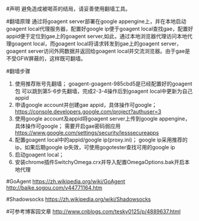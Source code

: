 #声明
避免造成被喝茶的结局，请妥善使用翻墙工具。

#翻墙原理
通过将goagent server部署在google appengine上，并在本地启动goagent local代理服务器，配置好google ip便于goagent local查找gae，配置好appid便于定位到gae上的goagent server,如此，通过本地浏览器代理访问本地代理goagent local，而goagent local将请求转发到gae上的goagent server，goagent server访问外网数据并返回给goagent local并交流浏览器。由于gae是不受GFW屏蔽的，这样既可翻墙。

#翻墙步骤
1. 使用推荐账号先翻墙；
goagent-goagent-985cbd5是已经配置好的goagent包
可以跳到第5-6步先翻墙，完成2-3-4操作后到goagent local中更新为自己appid
2. 申请google account并创建gae appid，具体操作可google；
https://console.developers.google.com/project?authuser=3
3. 使用google account及appid将goagent server上传到google appengine，具体操作可google；
需要开启gae密码弱应用 https://www.google.com/settings/security/lesssecureapps
4. 配置goagent local中的appid/google ip(proxy.ini)；
google ip采用推荐的ip，如果后期google ip失效，可使用gogotester查找可用的google ip
5. 启动goagent local；
6. 安装chrome插件SwitchyOmega.crx并导入配置OmegaOptions.bak开启本地代理

#GoAgent
https://zh.wikipedia.org/wiki/GoAgent
http://baike.sogou.com/v44771164.htm

#Shadowsocks
https://zh.wikipedia.org/wiki/Shadowsocks

#可参考博客园文章
http://www.cnblogs.com/tesky0125/p/4889637.html
